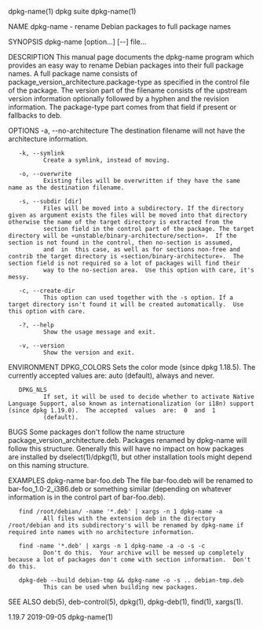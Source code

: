dpkg-name(1)                                                                                      dpkg suite                                                                                     dpkg-name(1)

NAME
       dpkg-name - rename Debian packages to full package names

SYNOPSIS
       dpkg-name [option...]  [--] file...

DESCRIPTION
       This   manual   page   documents   the   dpkg-name   program   which   provides  an  easy  way  to  rename  Debian  packages  into  their  full  package  names.  A  full  package  name  consists  of
       package_version_architecture.package-type as specified in the control file of the package. The version part of the filename consists of the upstream version  information  optionally  followed  by  a
       hyphen and the revision information. The package-type part comes from that field if present or fallbacks to deb.

OPTIONS
       -a, --no-architecture
              The destination filename will not have the architecture information.

       -k, --symlink
              Create a symlink, instead of moving.

       -o, --overwrite
              Existing files will be overwritten if they have the same name as the destination filename.

       -s, --subdir [dir]
              Files will be moved into a subdirectory. If the directory given as argument exists the files will be moved into that directory otherwise the name of the target directory is extracted from the
              section field in the control part of the package. The target directory will be «unstable/binary-architecture/section».  If the section is not found in the control, then no-section is assumed,
              and  in  this case, as well as for sections non-free and contrib the target directory is «section/binary-architecture».  The section field is not required so a lot of packages will find their
              way to the no-section area.  Use this option with care, it's messy.

       -c, --create-dir
              This option can used together with the -s option. If a target directory isn't found it will be created automatically.  Use this option with care.

       -?, --help
              Show the usage message and exit.

       -v, --version
              Show the version and exit.

ENVIRONMENT
       DPKG_COLORS
              Sets the color mode (since dpkg 1.18.5).  The currently accepted values are: auto (default), always and never.

       DPKG_NLS
              If set, it will be used to decide whether to activate Native Language Support, also known as internationalization (or i18n) support (since dpkg 1.19.0).  The accepted  values  are:  0  and  1
              (default).

BUGS
       Some  packages  don't  follow  the  name structure package_version_architecture.deb.  Packages renamed by dpkg-name will follow this structure. Generally this will have no impact on how packages are
       installed by dselect(1)/dpkg(1), but other installation tools might depend on this naming structure.

EXAMPLES
       dpkg-name bar-foo.deb
              The file bar-foo.deb will be renamed to bar-foo_1.0-2_i386.deb or something similar (depending on whatever information is in the control part of bar-foo.deb).

       find /root/debian/ -name '*.deb' | xargs -n 1 dpkg-name -a
              All files with the extension deb in the directory /root/debian and its subdirectory's will be renamed by dpkg-name if required into names with no architecture information.

       find -name '*.deb' | xargs -n 1 dpkg-name -a -o -s -c
              Don't do this.  Your archive will be messed up completely because a lot of packages don't come with section information.  Don't do this.

       dpkg-deb --build debian-tmp && dpkg-name -o -s .. debian-tmp.deb
              This can be used when building new packages.

SEE ALSO
       deb(5), deb-control(5), dpkg(1), dpkg-deb(1), find(1), xargs(1).

1.19.7                                                                                            2019-09-05                                                                                     dpkg-name(1)

